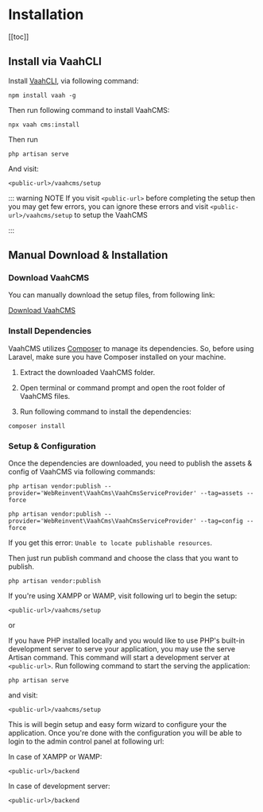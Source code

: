# Installation

[[toc]]

## Install via VaahCLI

Install [VaahCLI](https://vaah.dev/cli), via following command:

```shell
npm install vaah -g
```

Then run following command to install VaahCMS:

```shell
npx vaah cms:install
```

Then run

```shell
php artisan serve
```

And visit:

```http request
<public-url>/vaahcms/setup
```

::: warning NOTE
If you visit `<public-url>` before completing the setup then you may get few errors, you can ignore these errors and visit `<public-url>/vaahcms/setup` to setup the VaahCMS

:::

## Manual Download & Installation

### Download VaahCMS

You can manually download the setup files, from following link:

[Download VaahCMS](https://github.com/webreinvent/vaahcms-ready/archive/master.zip)

### Install Dependencies

VaahCMS utilizes [Composer](https://getcomposer.org/) to manage its dependencies. So, before using Laravel, make sure you have Composer installed on your machine.

1. Extract the downloaded VaahCMS folder.

2. Open terminal or command prompt and open the root folder of VaahCMS files.

3. Run following command to install the dependencies:

```shell
composer install
```

   

### Setup & Configuration

Once the dependencies are downloaded, you need to publish the assets & config of VaahCMS via following commands:

```shell
php artisan vendor:publish --provider='WebReinvent\VaahCms\VaahCmsServiceProvider' --tag=assets --force
```

```shell
php artisan vendor:publish --provider='WebReinvent\VaahCms\VaahCmsServiceProvider' --tag=config --force
```

If you get this error: `Unable to locate publishable resources`.

Then just run publish command and choose the class that you want to publish.

```shell
php artisan vendor:publish
```




If you're using XAMPP or WAMP, visit following url to begin the setup:

```http request
<public-url>/vaahcms/setup
```

or

If you have PHP installed locally and you would like to use PHP's built-in development server to serve your application, you may use the serve Artisan command. This command will start a development server at `<public-url>`. Run following command to start the serving the application:

```shell
php artisan serve
```




and visit:

```http request
<public-url>/vaahcms/setup
```


This is will begin setup and easy form wizard to configure your the application. Once you're done with the configuration you will be able to login to the admin control panel at following url:

In case of XAMPP or WAMP:

```http request
<public-url>/backend
```


In case of development server:

```http request
<public-url>/backend
```

